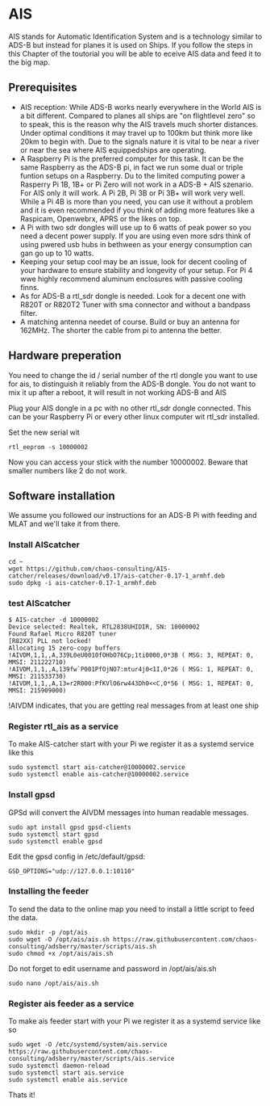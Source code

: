 # AIS
AIS  stands for Automatic Identification System and is a technology similar to ADS-B but instead for planes it is used on Ships. If you follow the steps in this Chapter of the toutorial you will be able to eceive AIS data and feed it to the big map.

## Prerequisites
* AIS reception: While ADS-B works nearly everywhere in the World AIS is a bit different. Compared to planes all ships are "on flightlevel zero" so to speak, this is the reason why the AIS travels much shorter distances. Under optimal conditions it may travel up to 100km but think more like 20km to begin with. Due to the signals nature it is vital to be near a river or near the sea where AIS equippedships are operating.
* A Raspberry Pi is the preferred computer for this task. It can be the same Raspberry as the ADS-B pi, in fact we run some dual or triple funtion setups on a Raspberry. Du to the limited computing power a Rasperry Pi 1B, 1B+ or Pi Zero will not work in a ADS-B + AIS szenario. For AIS only it will work. A Pi 2B, Pi 3B or Pi 3B+ will work very well. While a Pi 4B is more than you need, you can use it without a problem and it is even recommended if you think of adding more features like a Raspicam, Openwebrx, APRS or the likes on top.
* A Pi with two sdr dongles will use up to 6 watts of peak power so you need a decent power supply. If you are using even more sdrs think of using pwered usb hubs in bethween as your energy consumption can gan go up to 10 watts.
* Keeping your setup cool may be an issue, look for decent cooling of your hardware to ensure stability and longevity of your setup. For Pi 4 wwe highly recommend aluminum enclosures with passive cooling finns.
* As for ADS-B a rtl_sdr dongle is needed. Look for a decent one with R820T or R820T2 Tuner with sma connector and without a bandpass filter.
* A matching antenna needet of course. Build or buy an antenna for 162MHz. The shorter the cable from pi to antenna the better.

## Hardware preperation
You need to change the id / serial number of the rtl dongle you want to use for ais, to distinguish it reliably from the ADS-B dongle. You do not want to mix it up after a reboot, it will result in not working ADS-B and AIS

Plug your AIS dongle in a pc with no other rtl_sdr dongle connected. This can be your Raspberry Pi or every other linux computer wit rtl_sdr installed.

Set the new serial wit
```
rtl_eeprom -s 10000002
```
Now you can access your stick with the number 10000002. Beware that smaller numbers like 2 do not work.

## Software installation
We assume you followed our instructions for an ADS-B Pi with feeding and MLAT and we'll take it from there.

### Install AIScatcher
```
cd ~
wget https://github.com/chaos-consulting/AIS-catcher/releases/download/v0.17/ais-catcher-0.17-1_armhf.deb
sudo dpkg -i ais-catcher-0.17-1_armhf.deb
```

### test AIScatcher
```
$ AIS-catcher -d 10000002
Device selected: Realtek, RTL2838UHIDIR, SN: 10000002
Found Rafael Micro R820T tuner
[R82XX] PLL not locked!
Allocating 15 zero-copy buffers
!AIVDM,1,1,,A,339L0eU0010fOHbO76Cp;1ti0000,0*3B ( MSG: 3, REPEAT: 0, MMSI: 211222710)
!AIVDM,1,1,,A,139fw`P001PfOjNO7:mtur4j0<1I,0*26 ( MSG: 1, REPEAT: 0, MMSI: 211533730)
!AIVDM,1,1,,A,13=r2R000:PfKVlO6rw443Dh0<<C,0*56 ( MSG: 1, REPEAT: 0, MMSI: 215909000)
```
!AIVDM indicates, that you are getting real messages from at least one ship

### Register rtl_ais as a service
To make AIS-catcher start with your Pi we register it as a systemd service like this
```
sudo systemctl start ais-catcher@10000002.service
sudo systemctl enable ais-catcher@10000002.service
```

### Install gpsd
GPSd will convert the AIVDM messages into human readable messages.
```
sudo apt install gpsd gpsd-clients
sudo systemctl start gpsd
sudo systemctl enable gpsd
```

Edit the gpsd config in /etc/default/gpsd:
```
GSD_OPTIONS="udp://127.0.0.1:10110"
```

### Installing the feeder
To send the data to the online map you need to install a little script to feed the data.
```
sudo mkdir -p /opt/ais
sudo wget -O /opt/ais/ais.sh https://raw.githubusercontent.com/chaos-consulting/adsberry/master/scripts/ais.sh
sudo chmod +x /opt/ais/ais.sh
```
Do not forget to edit username and password in /opt/ais/ais.sh
```
sudo nano /opt/ais/ais.sh
```
### Register ais feeder as a service
To make ais feeder start with your Pi we register it as a systemd service like so
```
sudo wget -O /etc/systemd/system/ais.service https://raw.githubusercontent.com/chaos-consulting/adsberry/master/scripts/ais.service
sudo systemctl daemon-reload
sudo systemctl start ais.service
sudo systemctl enable ais.service
```
Thats it!

